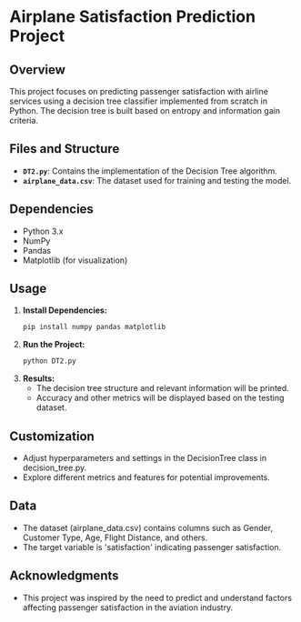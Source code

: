 # Airplane Satisfaction Prediction Project

## Overview

This project focuses on predicting passenger satisfaction with airline services using a decision tree classifier implemented from scratch in Python. The decision tree is built based on entropy and information gain criteria.

## Files and Structure

- **`DT2.py`**: Contains the implementation of the Decision Tree algorithm.
- **`airplane_data.csv`**: The dataset used for training and testing the model.

## Dependencies

- Python 3.x
- NumPy
- Pandas
- Matplotlib (for visualization)
  
## Usage

1. **Install Dependencies:**
   ```bash
   pip install numpy pandas matplotlib
2. **Run the Project:**
   ```bash
   python DT2.py
3. **Results:**
   - The decision tree structure and relevant information will be printed.
   - Accuracy and other metrics will be displayed based on the testing dataset.

## Customization
  - Adjust hyperparameters and settings in the DecisionTree class in decision_tree.py.
  - Explore different metrics and features for potential improvements.

## Data
  - The dataset (airplane_data.csv) contains columns such as Gender, Customer Type, Age, Flight Distance, and others.
  - The target variable is 'satisfaction' indicating passenger satisfaction.

## Acknowledgments
  - This project was inspired by the need to predict and understand factors affecting passenger satisfaction in the aviation industry.
